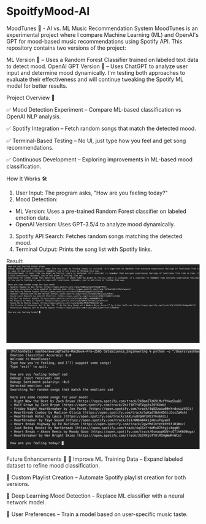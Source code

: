 # SpoitfyMood-AI

MoodTunes 🎵 - AI vs. ML Music Recommendation System
MoodTunes is an experimental project where I compare Machine Learning (ML) and OpenAI's GPT for mood-based music recommendations using Spotify API.
This repository contains two versions of the project:

ML Version 🧠 – Uses a Random Forest Classifier trained on labeled text data to detect mood.
OpenAI GPT Version 🤖 – Uses ChatGPT to analyze user input and determine mood dynamically.
I'm testing both approaches to evaluate their effectiveness and will continue tweaking the Spotify ML model for better results.

Project Overview 🚀

✅ Mood Detection Experiment – Compare ML-based classification vs OpenAI NLP analysis.

✅ Spotify Integration – Fetch random songs that match the detected mood.

✅ Terminal-Based Testing – No UI, just type how you feel and get song recommendations.

✅ Continuous Development – Exploring improvements in ML-based mood classification.

How It Works 🛠️

1. User Input: The program asks, "How are you feeling today?"
2. Mood Detection:
  - ML Version: Uses a pre-trained Random Forest classifier on labeled emotion data.
  - OpenAI Version: Uses GPT-3.5/4 to analyze mood dynamically.
3. Spotify API Search: Fetches random songs matching the detected mood.
4. Terminal Output: Prints the song list with Spotify links.

Result:
<img src="MoodPlayListAI.png">

<img src="MoodPlaylistML.png">

Future Enhancements 🚀
🔹 Improve ML Training Data – Expand labeled dataset to refine mood classification.

🔹 Custom Playlist Creation – Automate Spotify playlist creation for both versions.

🔹 Deep Learning Mood Detection – Replace ML classifier with a neural network model.

🔹 User Preferences – Train a model based on user-specific music taste.
